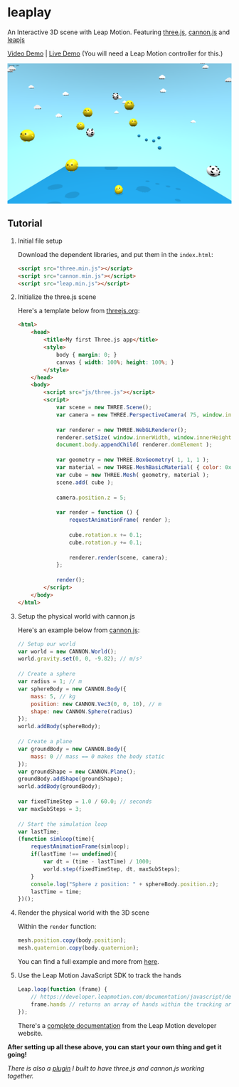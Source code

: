 # leaplay

An Interactive 3D scene with Leap Motion. Featuring
[three.js](https://github.com/mrdoob/three.js),
[cannon.js](https://github.com/schteppe/cannon.js) and
[leapjs](https://github.com/leapmotion/leapjs)

[Video Demo](https://youtu.be/_64q8yN1AwE) |
[Live Demo](http://neolwc.github.io/leaplay)
(You will need a Leap Motion controller for this.)

[![Video Demo](screenshot.png)](https://youtu.be/_64q8yN1AwE)

## Tutorial

1. Initial file setup

	Download the dependent libraries, and put them in the `index.html`:

	```HTML
	<script src="three.min.js"></script>
	<script src="cannon.min.js"></script>
	<script src="leap.min.js"></script>
	```

2. Initialize the three.js scene

	Here's a template below from
	[threejs.org](http://threejs.org/docs/index.html#Manual/Introduction/Creating_a_scene):

	```HTML
	<html>
		<head>
			<title>My first Three.js app</title>
			<style>
				body { margin: 0; }
				canvas { width: 100%; height: 100%; }
			</style>
		</head>
		<body>
			<script src="js/three.js"></script>
			<script>
				var scene = new THREE.Scene();
				var camera = new THREE.PerspectiveCamera( 75, window.innerWidth/window.innerHeight, 0.1, 1000 );

				var renderer = new THREE.WebGLRenderer();
				renderer.setSize( window.innerWidth, window.innerHeight );
				document.body.appendChild( renderer.domElement );

				var geometry = new THREE.BoxGeometry( 1, 1, 1 );
				var material = new THREE.MeshBasicMaterial( { color: 0x00ff00 } );
				var cube = new THREE.Mesh( geometry, material );
				scene.add( cube );

				camera.position.z = 5;

				var render = function () {
					requestAnimationFrame( render );

					cube.rotation.x += 0.1;
					cube.rotation.y += 0.1;

					renderer.render(scene, camera);
				};

				render();
			</script>
		</body>
	</html>
	```

3. Setup the physical world with cannon.js

	Here's an example below from
	[cannon.js](https://github.com/schteppe/cannon.js#example):

	```JavaScript
	// Setup our world
	var world = new CANNON.World();
	world.gravity.set(0, 0, -9.82); // m/s²

	// Create a sphere
	var radius = 1; // m
	var sphereBody = new CANNON.Body({
		mass: 5, // kg
		position: new CANNON.Vec3(0, 0, 10), // m
		shape: new CANNON.Sphere(radius)
	});
	world.addBody(sphereBody);

	// Create a plane
	var groundBody = new CANNON.Body({
		mass: 0 // mass == 0 makes the body static
	});
	var groundShape = new CANNON.Plane();
	groundBody.addShape(groundShape);
	world.addBody(groundBody);

	var fixedTimeStep = 1.0 / 60.0; // seconds
	var maxSubSteps = 3;

	// Start the simulation loop
	var lastTime;
	(function simloop(time){
		requestAnimationFrame(simloop);
		if(lastTime !== undefined){
			var dt = (time - lastTime) / 1000;
			world.step(fixedTimeStep, dt, maxSubSteps);
		}
		console.log("Sphere z position: " + sphereBody.position.z);
		lastTime = time;
	})();
	```

4. Render the physical world with the 3D scene

	Within the `render` function:

	```JavaScript
	mesh.position.copy(body.position);
	mesh.quaternion.copy(body.quaternion);
	```

	You can find a full example and more from
	[here](https://github.com/schteppe/cannon.js/tree/master/examples#threejs).

5. Use the Leap Motion JavaScript SDK to track the hands

	```JavaScript
	Leap.loop(function (frame) {
		// https://developer.leapmotion.com/documentation/javascript/devguide/Leap_Hand.html
		frame.hands // returns an array of hands within the tracking area
	});
	```

	There's a
	[complete documentation](https://developer.leapmotion.com/documentation/javascript/index.html)
	from the Leap Motion developer website.

**After setting up all these above, you can start your own thing and get it going!**

*There is also a [plugin] I built to have three.js and cannon.js working together.*

[plugin]: https://github.com/neolwc/three-cannon
